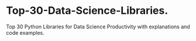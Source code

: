 # Top-30-Data-Science-Libraries.
Top 30 Python Libraries for Data Science Productivity with explanations and code examples.
